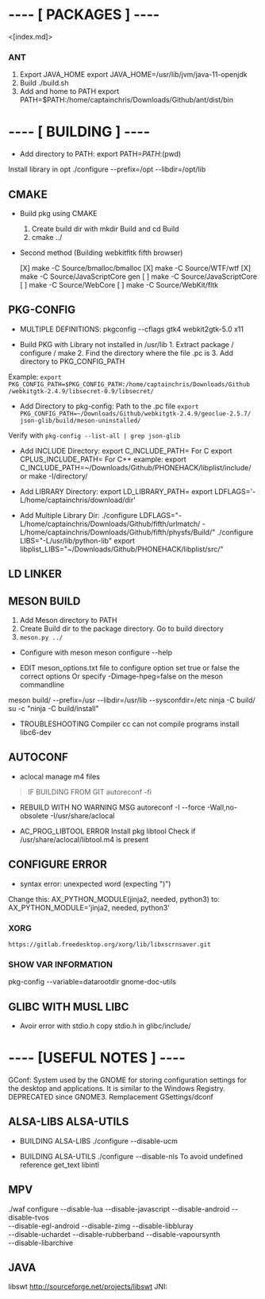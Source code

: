 # ---- [ PACKAGES ] ----

   <[index.md]>

### ANT
   1. Export JAVA_HOME 			 export JAVA_HOME=/usr/lib/jvm/java-11-openjdk
   2. Build 				 ./build.sh
   3. Add and home to PATH		 export PATH=$PATH:/home/captainchris/Downloads/Github/ant/dist/bin


# ---- [ BUILDING ] ----

   * Add directory to PATH: export PATH=$PATH:$(pwd)

   Install library in opt
      ./configure --prefix=/opt --libdir=/opt/lib

## CMAKE
   * Build pkg using CMAKE
      1. Create build dir with mkdir Build and cd Build
      2. cmake ../

   * Second method (Building webkitfltk fifth browser)
      
        [X] make -C Source/bmalloc/bmalloc
        [X] make -C Source/WTF/wtf
        [X] make -C Source/JavaScriptCore gen
        [ ] make -C Source/JavaScriptCore
        [ ] make -C Source/WebCore
        [ ] make -C Source/WebKit/fltk

## PKG-CONFIG

   * MULTIPLE DEFINITIONS:
      pkgconfig --cflags gtk4 webkit2gtk-5.0 x11
   
   * Build PKG with Library not installed in /usr/lib
    1. Extract package / configure / make 
    2. Find the directory where the file .pc is 
    3. Add directory to PKG_CONFIG_PATH

   Example: `export PKG_CONFIG_PATH=$PKG_CONFIG_PATH:/home/captainchris/Downloads/Github
                                     /webkitgtk-2.4.9/libsecret-0.9/libsecret/`

   * Add Directory to pkg-config:
   Path to the .pc file
     `export PKG_CONFIG_PATH=~/Downloads/Github/webkitgtk-2.4.9/geoclue-2.5.7/
                               json-glib/build/meson-uninstalled/`

   Verify with `pkg-config --list-all | grep json-glib`

   * Add INCLUDE Directory:
      export C_INCLUDE_PATH=<directory>               For C
      export CPLUS_INCLUDE_PATH=<directory>           For C++
      example: 
         export C_INCLUDE_PATH=~/Downloads/Github/PHONEHACK/libplist/include/
      or make -I/directory/

   * Add LIBRARY Directory:
      export LD_LIBRARY_PATH=<directory>
      export LDFLAGS='-L/home/captainchris/download/dir'

   * Add Multiple Library Dir:
        ./configure LDFLAGS="-L/home/captainchris/Downloads/Github/fifth/urlmatch/ -L/home/captainchris/Downloads/Github/fifth/physfs/Build/"
        ./configure LIBS="-L/usr/lib/python-lib"
        export libplist_LIBS="~/Downloads/Github/PHONEHACK/libplist/src/"

## LD LINKER

## MESON BUILD
   1. Add Meson directory to PATH 
   2. Create Build dir to the package directory. Go to build directory 
   3. `meson.py ../`

   * Configure with meson
      meson configure --help 
  
   * EDIT  meson_options.txt file to configure option
	set true or false the correct options
   Or specify -Dimage-hpeg=false on the meson commandline

   meson build/ --prefix=/usr --libdir=/usr/lib --sysconfdir=/etc
   ninja -C build/
   su -c "ninja -C build/install"

* TROUBLESHOOTING
   Compiler cc  can not compile programs
     install libc6-dev

## AUTOCONF
				
   * aclocal manage m4 files
			
   > IF BUILDING FROM GIT
	autoreconf -fi
										
   * REBUILD WITH NO WARNING MSG
 	autoreconf -I --force -Wall,no-obsolete -I/usr/share/aclocal
				
   * AC_PROG_LIBTOOL ERROR
	Install pkg libtool
	Check if /usr/share/aclocal/libtool.m4 is present
										
## CONFIGURE ERROR 

   * syntax error: unexpected word (expecting ")")
					
   Change this: 	AX_PYTHON_MODULE(jinja2, needed, python3)
	to:		AX_PYTHON_MODULE='jinja2, needed, python3'

### XORG
	https://gitlab.freedesktop.org/xorg/lib/libxscrnsaver.git
								

### SHOW VAR INFORMATION	
   pkg-config --variable=datarootdir gnome-doc-utils

## GLIBC WITH MUSL LIBC
   * Avoir error with stdio.h
      copy stdio.h in glibc/include/

# ---- [USEFUL NOTES ] ---- 
 GConf: System used by the GNOME for storing configuration settings for the
 desktop and applications. It is similar to the Windows Registry.
 DEPRECATED since GNOME3. Remplacement GSettings/dconf

## ALSA-LIBS ALSA-UTILS
* BUILDING ALSA-LIBS
     ./configure --disable-ucm

* BUILDING ALSA-UTILS
   ./configure --disable-nls 
   To avoid undefined reference get_text libintl
   
 ## MPV
 ./waf configure  --disable-lua --disable-javascript --disable-android --disable-tvos \
    		  --disable-egl-android --disable-zimg --disable-libbluray \
		  --disable-uchardet --disable-rubberband --disable-vapoursynth \
		  --disable-libarchive
	
## JAVA 
   libswt http://sourceforge.net/projects/libswt
   JNI:

